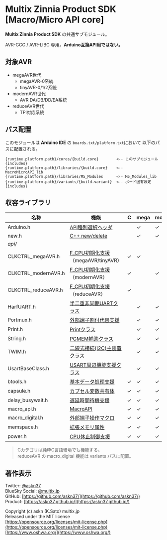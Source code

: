 # Multix Zinnia Product SDK [Macro/Micro API core]

__Multix Zinnia Product SDK__
の共通サブモジュール。

AVR-GCC / AVR-LIBC 専用。__Arduino互換API用ではない。__

## 対象AVR

- megaAVR世代
  - megaAVR-0系統
  - tinyAVR-0/1/2系統
- modernAVR世代
  - AVR DA/DB/DD/EA系統
- reduceAVR世代
  - TPI対応系統

## パス配置

このモジュールは __Arduino IDE__ の
`boards.txt/platform.txt`において
以下のパスに配置される。

```plain
{runtime.platform.path}/cores/{build.core}        <-- このサブモジュール {includes}
{runtime.platform.path}/libraries/{build.core}    <-- MacroMicroAPI_lib
{runtime.platform.path}/libraries/M5_Modules      <-- M5_Modules_lib
{runtime.platform.path}/variants/{build.variant}  <-- ボード固有設定 {includes}
```

## 収容ライブラリ

|名称|機能|C|mega|modern|reduce|
|-|-|-|-|-|-|
|Arduino.h|[API種別選択ヘッダ](https://github.com/askn37/askn37.github.io/wiki/Micro_API#arduinoh)||✓|✓|✓
|new.h|[C++ new/delete](https://github.com/askn37/askn37.github.io/wiki/Micro_API#newh)||✓|✓|
|_api/_|
|CLKCTRL_megaAVR.h|[F_CPU初期化支援](https://github.com/askn37/askn37.github.io/wiki/Micro_API#apiclkctrl_h)（megaAVR/tinyAVR）|✓|✓
|CLKCTRL_modernAVR.h|[F_CPU初期化支援](https://github.com/askn37/askn37.github.io/wiki/Micro_API#apiclkctrl_h)（modernAVR）|✓||✓
|CLKCTRL_reduceAVR.h|[F_CPU初期化支援](https://github.com/askn37/askn37.github.io/wiki/Micro_API#apiclkctrl_h)（reduceAVR）|✓|||✓
|HarfUART.h|[半二重非同期UARTクラス](https://github.com/askn37/askn37.github.io/wiki/HarfUART)||✓|✓
|Portmux.h|[外部端子割付代替支援](https://github.com/askn37/askn37.github.io/wiki/Micro_API#apiportmuxh)||✓|✓
|Print.h|[Printクラス](https://github.com/askn37/askn37.github.io/wiki/Micro_API#apiprinth)||✓|✓
|String.h|[PGMEM補助クラス](https://github.com/askn37/askn37.github.io/wiki/Micro_API#apistringh)||✓|✓
|TWIM.h|[二線式接続(I2C)主装置クラス](https://github.com/askn37/askn37.github.io/wiki/TWIM)||✓|✓
|UsartBaseClass.h|[USART周辺機能支援クラス](https://github.com/askn37/askn37.github.io/wiki/Micro_API#apiusartbaseclassh)||✓|✓
|btools.h|[基本データ処理支援](https://github.com/askn37/askn37.github.io/wiki/Micro_API#apibtoolsh)|✓|✓|✓|✓
|capsule.h|[カプセル変数共有体](https://github.com/askn37/askn37.github.io/wiki/Micro_API#apicapsuleh)|✓|✓|✓|✓
|delay_busywait.h|[遅延時間待機支援](https://github.com/askn37/askn37.github.io/wiki/Macro_API#apidelay_busywaith)|✓|✓|✓|✓
|macro_api.h|[MacroAPI](https://github.com/askn37/askn37.github.io/wiki/Macro_API#apimacro_apih)|✓|✓|✓|✓
|macro_digital.h|[外部端子操作マクロ](https://github.com/askn37/askn37.github.io/wiki/Macro_API#apimacro_digitalh)|✓|✓|✓|\*
|memspace.h|[拡張メモリ属性](https://github.com/askn37/askn37.github.io/wiki/Macro_API#apimemspaceh)|✓|✓|✓|✓
|power.h|[CPU休止制御支援](https://github.com/askn37/askn37.github.io/wiki/Micro_API#apipowerh)|✓|✓|✓|✓

> Cカテゴリは純粋C言語環境でも機能する。\
> reduceAVR の macro_digital 機能は variants パスに配置。

## 著作表示

Twitter: [@askn37](https://twitter.com/askn37) \
BlueSky Social: [@multix.jp](https://bsky.app/profile/multix.jp) \
GitHub: [https://github.com/askn37/](https://github.com/askn37/) \
Product: [https://askn37.github.io/](https://askn37.github.io/)

Copyright (c) askn (K.Sato) multix.jp \
Released under the MIT license \
[https://opensource.org/licenses/mit-license.php](https://opensource.org/licenses/mit-license.php) \
[https://www.oshwa.org/](https://www.oshwa.org/)
